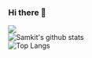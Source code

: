 ### Hi there 👋
![](https://komarev.com/ghpvc/?username=samkit-shah&color=blue)
<br>
![Samkit's github stats](https://github-readme-stats.vercel.app/api?username=samkit-shah&show_icons=true&theme=graywhite)
<br>
![Top Langs](https://github-readme-stats.vercel.app/api/top-langs/?username=samkit-shah&layout=compact)

<!--
**Samkit-shah/samkit-shah** is a ✨ _special_ ✨ repository because its `README.md` (this file) appears on your GitHub profile.
https://komarev.com/ghpvc/?username=samkit-shah&color=green

Here are some ideas to get you started:

- 🔭 I’m currently working on ...
- 🌱 I’m currently learning ...
- 👯 I’m looking to collaborate on ...
- 🤔 I’m looking for help with ...
- 💬 Ask me about ...
- 📫 How to reach me: ...
- 😄 Pronouns: ...
- ⚡ Fun fact: ...
-->
